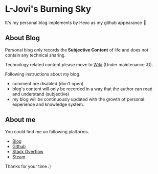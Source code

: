 # L-Jovi's Burning Sky

It's my personal blog implements by Hexo as my github appearance 👻

## About Blog

Personal blog only records the **Subjective Content** of life and does not contain any technical sharing.

Technology related content please move to [Wiki](https://blackpearl.fun) (Under maintenance :D).

Following instructions about my blog.

- comment are disabled (don't open)
- blog's content will only be recorded in a way that the author can read and understand (subjective)
- my blog will be continuously updated with the growth of personal experience and knowledge system.

## About me

You could find me on following platforms.

- [Blog](https://l-jovi.github.io)
- [Github](https://github.com/L-Jovi)
- [Stack Overflow](https://stackoverflow.com/users/4004375/e-jovi)
- [Steam](http://steamcommunity.com/id/eternal_jovi)

Thanks for your time :)
